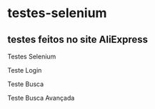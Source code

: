 # testes-selenium

## testes feitos no site AliExpress

Testes Selenium

Teste Login

Teste Busca

Teste Busca Avançada
